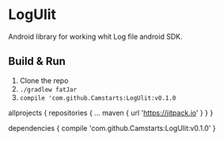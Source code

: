# LogUlit
Android library for working whit Log file android SDK.


## Build & Run
1. Clone the repo
2. `./gradlew fatJar`
3. `compile 'com.github.Camstarts:LogUlit:v0.1.0`


allprojects {
		repositories {
			...
			maven { url 'https://jitpack.io' }
		}
	}

dependencies {
	        compile 'com.github.Camstarts:LogUlit:v0.1.0'
	}
